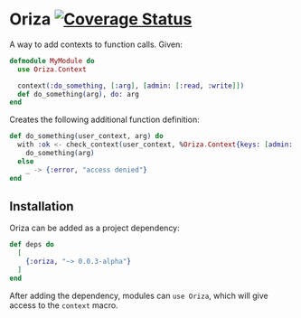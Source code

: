 # Oriza [![Coverage Status](https://coveralls.io/repos/github/rmparr/oriza/badge.svg?branch=main)](https://coveralls.io/github/rmparr/oriza?branch=main)

A way to add contexts to function calls. Given:

```elixir
defmodule MyModule do
  use Oriza.Context

  context(:do_something, [:arg], [admin: [:read, :write]])
  def do_something(arg), do: arg
end
```

Creates the following additional function definition:

```elixir
def do_something(user_context, arg) do
  with :ok <- check_context(user_context, %Oriza.Context{keys: [admin: [:read, :write]]}) do
    do_something(arg)
  else
    _ -> {:error, "access denied"}
end
```

## Installation

Oriza can be added as a project dependency:

```elixir
def deps do
  [
    {:oriza, "~> 0.0.3-alpha"}
  ]
end
```

After adding the dependency, modules can `use Oriza`, which will give access to the `context` macro.
